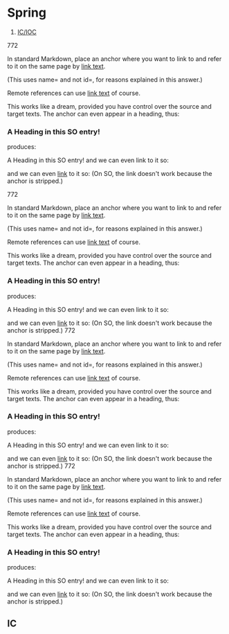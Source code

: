 # Spring 
  1. [IC/IOC](##ic)
 
 
 772

In standard Markdown, place an anchor <a name="abcd"></a> where you want to link to and refer to it on the same page by [link text](#abcd).

(This uses name= and not id=, for reasons explained in this answer.)

Remote references can use [link text](http://...#abcd) of course.

This works like a dream, provided you have control over the source and target texts. The anchor can even appear in a heading, thus:

### <a name="head1234"></a>A Heading in this SO entry!
produces:

A Heading in this SO entry!
and we can even link to it so:

and we can even [link](#head1234) to it so:
(On SO, the link doesn't work because the anchor is stripped.)


772

In standard Markdown, place an anchor <a name="abcd"></a> where you want to link to and refer to it on the same page by [link text](#abcd).

(This uses name= and not id=, for reasons explained in this answer.)

Remote references can use [link text](http://...#abcd) of course.

This works like a dream, provided you have control over the source and target texts. The anchor can even appear in a heading, thus:

### <a name="head1234"></a>A Heading in this SO entry!
produces:

A Heading in this SO entry!
and we can even link to it so:

and we can even [link](#head1234) to it so:
(On SO, the link doesn't work because the anchor is stripped.)
772

In standard Markdown, place an anchor <a name="abcd"></a> where you want to link to and refer to it on the same page by [link text](#abcd).

(This uses name= and not id=, for reasons explained in this answer.)

Remote references can use [link text](http://...#abcd) of course.

This works like a dream, provided you have control over the source and target texts. The anchor can even appear in a heading, thus:

### <a name="head1234"></a>A Heading in this SO entry!
produces:

A Heading in this SO entry!
and we can even link to it so:

and we can even [link](#head1234) to it so:
(On SO, the link doesn't work because the anchor is stripped.)
772

In standard Markdown, place an anchor <a name="abcd"></a> where you want to link to and refer to it on the same page by [link text](#abcd).

(This uses name= and not id=, for reasons explained in this answer.)

Remote references can use [link text](http://...#abcd) of course.

This works like a dream, provided you have control over the source and target texts. The anchor can even appear in a heading, thus:

### <a name="head1234"></a>A Heading in this SO entry!
produces:

A Heading in this SO entry!
and we can even link to it so:

and we can even [link](#head1234) to it so:
(On SO, the link doesn't work because the anchor is stripped.)


 
## IC 

